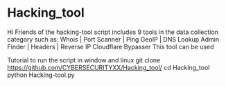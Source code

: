 # Hacking_tool
Hi Friends of the hacking-tool script includes 9 tools in the data collection category such as: Whois | Port Scanner | Ping GeoIP | DNS Lookup Admin Finder | Headers | Reverse IP Cloudflare Bypasser This tool can be used


Tutorial to run the script in window and linux
git clone https://github.com/CYBERSECURITYXX/Hacking_tool/
cd Hacking_tool
python Hacking-tool.py

